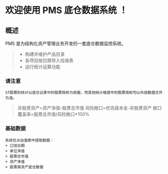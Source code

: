 # 欢迎使用 PMS 底仓数据系统 ！
## 概述
PMS 是为结构化资产管理业务开发的一套底仓数据监控系统。
> * 构建并维护产品目录
> * 各项目按日期导入估值表
> * 运行统计运算功能
### 请注意
    ST股票的统计以底仓记录中的股票简称为依据，而其他统计维度中的股票简称均以外部数据文件为准。
> 非股票资产=资产净值-股票总市值
> 风险敞口=优先级本金-非股票资产
> 敞口覆盖率=股票总市值/风险敞口\*100%

### 基础数据
    系统仅从估值表中提取数据：
    + 口径日期
    + 单位净值
    + 股票总市值
    + 资产净值
    + 股票类资产底仓数据

